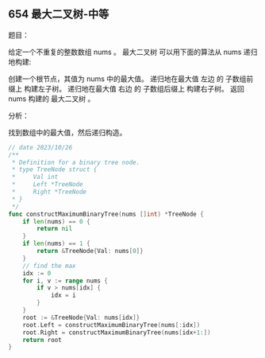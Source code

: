 ## 654 最大二叉树-中等

题目：

给定一个不重复的整数数组 nums 。 最大二叉树 可以用下面的算法从 nums 递归地构建:

创建一个根节点，其值为 nums 中的最大值。
递归地在最大值 左边 的 子数组前缀上 构建左子树。
递归地在最大值 右边 的 子数组后缀上 构建右子树。
返回 nums 构建的 最大二叉树 。



分析：

找到数组中的最大值，然后递归构造。

```go
// date 2023/10/26
/**
 * Definition for a binary tree node.
 * type TreeNode struct {
 *     Val int
 *     Left *TreeNode
 *     Right *TreeNode
 * }
 */
func constructMaximumBinaryTree(nums []int) *TreeNode {
    if len(nums) == 0 {
        return nil
    }
    if len(nums) == 1 {
        return &TreeNode{Val: nums[0]}
    }
    // find the max
    idx := 0
    for i, v := range nums {
        if v > nums[idx] {
            idx = i
        }
    }
    root := &TreeNode{Val: nums[idx]}
    root.Left = constructMaximumBinaryTree(nums[:idx])
    root.Right = constructMaximumBinaryTree(nums[idx+1:])
    return root
}
```

